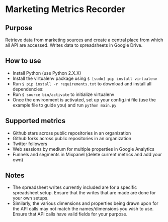 # Marketing Metrics Recorder #

## Purpose ##

Retrieve data from marketing sources and create a central place from which all API are accessed. Writes data to spreadsheets in Google Drive.

## How to use ##

 - Install Python (use Python 2.X.X)
 - Install the virtualenv package using `$ [sudo] pip install virtualenv`
 - Run `$ pip install -r requirements.txt` to download and install all dependencies:
 - Run `$ source bin/activate` to initialize virtualenv
 - Once the environment is activated, set up your config.ini file (use the example file to guide you) and run `python main.py`

## Supported metrics ##

 - Github stars across public repositories in an organization
 - Github forks across public repositories in an organization
 - Twitter followers
 - Web sessions by medium for multiple properties in Google Analytics
 - Funnels and segments in Mixpanel (delete current metrics and add your own)

## Notes ##

 - The spreadsheet writes currently included are for a specific spreadsheet setup. Ensure that the writes that are made are done for your own setups.
 - Similarly, the various dimensions and properties being drawn upon for the API calls may not match the names/dimensions you wish to use. Ensure that API calls have valid fields for your purpose.